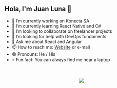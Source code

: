 ## Hola, I'm Juan Luna 👋

- 🔭 I’m currently working on Konecta SA
- 🌱 I’m currently learning React Native and C#
- 👯 I’m looking to collaborate on freelancer projects
- 🤔 I’m looking for help with DevOps fundaments
- 💬 Ask me about React and Angular
- 📫 How to reach me: [Website](https://jdlc.netlify.app/) or e-mail
- 😄 Pronouns: He / His
- ⚡ Fun fact: You can always find me near a laptop
<br>

<p align="center">
  <img src="https://github-readme-stats.vercel.app/api?username=juanluna96&&show_icons=true&title_color=ffffff&icon_color=bb2acf&text_color=daf7dc&bg_color=151515" />
</p>
